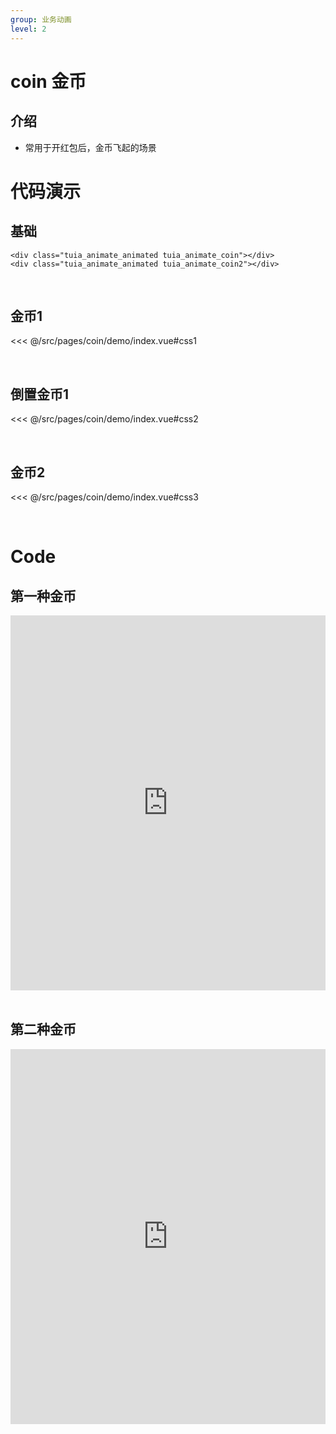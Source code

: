 ```yaml
---
group: 业务动画
level: 2
---
```


# coin 金币

## 介绍
* 常用于开红包后，金币飞起的场景

# 代码演示

## 基础
```
<div class="tuia_animate_animated tuia_animate_coin"></div>
<div class="tuia_animate_animated tuia_animate_coin2"></div>
```
<br />

## 金币1

<<< @/src/pages/coin/demo/index.vue#css1

<br />

## 倒置金币1

<<< @/src/pages/coin/demo/index.vue#css2

<br />

## 金币2

<<< @/src/pages/coin/demo/index.vue#css3

<br />

# Code

## 第一种金币

<iframe allowfullscreen="true" allowpaymentrequest="true" allowtransparency="true" frameborder="0" height="600" width="100%" scrolling="no" style="width: 100%; overflow:hidden; display:block;" loading="lazy" src="https://codepen.io/xieshiyi/embed/dyRGYoX?height=265&theme-id=dark&default-tab=css%2Cresult&user=eltonmesquita&slug-hash=oNjGGbw&pen-title=Prefers-reduce-motion%20media%20query&name=cp_embed_1"></iframe>

<br />

## 第二种金币

<iframe allowfullscreen="true" allowpaymentrequest="true" allowtransparency="true" frameborder="0" height="600" width="100%" scrolling="no" style="width: 100%; overflow:hidden; display:block;" loading="lazy" src="https://codepen.io/xieshiyi/embed/bGREVEv?height=265&theme-id=dark&default-tab=css%2Cresult&user=eltonmesquita&slug-hash=oNjGGbw&pen-title=Prefers-reduce-motion%20media%20query&name=cp_embed_1"></iframe>

<br />